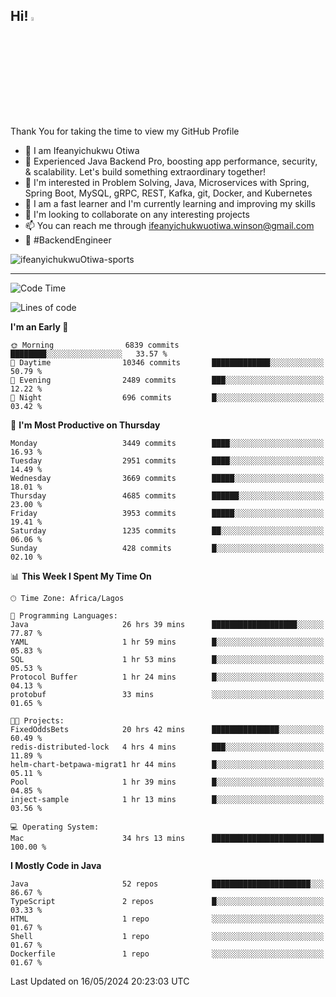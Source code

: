 <!-- BLOG-POST-LIST:START --><!-- BLOG-POST-LIST:END -->

## Hi! <img src="https://media.giphy.com/media/hvRJCLFzcasrR4ia7z/giphy.gif" width="4%"> 

Thank You for taking the time to view my GitHub Profile

- 👋 I am Ifeanyichukwu Otiwa
- 🚀 Experienced Java Backend Pro, boosting app performance, security, & scalability. Let's build something extraordinary together!
- 👀 I'm interested in Problem Solving, Java, Microservices with Spring, Spring Boot, MySQL, gRPC, REST, Kafka, git, Docker, and Kubernetes
- 🌱 I am a fast learner and I'm currently learning and improving my skills
- 💞️ I'm looking to collaborate on any interesting projects
- 📫 You can reach me through ifeanyichukwuotiwa.winson@gmail.com
- 🚀 #BackendEngineer

<p align="left" marginTop="10px"> <img src="https://komarev.com/ghpvc/?username=ifeanyichukwuOtiwa-sports&label=Profile%20views&color=0e75b6&style=for-the-badge" alt="ifeanyichukwuOtiwa-sports" /> </p>

***

<!--START_SECTION:waka-->
![Code Time](http://img.shields.io/badge/Code%20Time-2%2C526%20hrs%2019%20mins-blue)

![Lines of code](https://img.shields.io/badge/From%20Hello%20World%20I%27ve%20Written-5.2%20million%20lines%20of%20code-blue)

**I'm an Early 🐤** 

```text
🌞 Morning                6839 commits        ████████░░░░░░░░░░░░░░░░░   33.57 % 
🌆 Daytime                10346 commits       █████████████░░░░░░░░░░░░   50.79 % 
🌃 Evening                2489 commits        ███░░░░░░░░░░░░░░░░░░░░░░   12.22 % 
🌙 Night                  696 commits         █░░░░░░░░░░░░░░░░░░░░░░░░   03.42 % 
```
📅 **I'm Most Productive on Thursday** 

```text
Monday                   3449 commits        ████░░░░░░░░░░░░░░░░░░░░░   16.93 % 
Tuesday                  2951 commits        ████░░░░░░░░░░░░░░░░░░░░░   14.49 % 
Wednesday                3669 commits        █████░░░░░░░░░░░░░░░░░░░░   18.01 % 
Thursday                 4685 commits        ██████░░░░░░░░░░░░░░░░░░░   23.00 % 
Friday                   3953 commits        █████░░░░░░░░░░░░░░░░░░░░   19.41 % 
Saturday                 1235 commits        ██░░░░░░░░░░░░░░░░░░░░░░░   06.06 % 
Sunday                   428 commits         █░░░░░░░░░░░░░░░░░░░░░░░░   02.10 % 
```


📊 **This Week I Spent My Time On** 

```text
🕑︎ Time Zone: Africa/Lagos

💬 Programming Languages: 
Java                     26 hrs 39 mins      ███████████████████░░░░░░   77.87 % 
YAML                     1 hr 59 mins        █░░░░░░░░░░░░░░░░░░░░░░░░   05.83 % 
SQL                      1 hr 53 mins        █░░░░░░░░░░░░░░░░░░░░░░░░   05.53 % 
Protocol Buffer          1 hr 24 mins        █░░░░░░░░░░░░░░░░░░░░░░░░   04.13 % 
protobuf                 33 mins             ░░░░░░░░░░░░░░░░░░░░░░░░░   01.65 % 

🐱‍💻 Projects: 
FixedOddsBets            20 hrs 42 mins      ███████████████░░░░░░░░░░   60.49 % 
redis-distributed-lock   4 hrs 4 mins        ███░░░░░░░░░░░░░░░░░░░░░░   11.89 % 
helm-chart-betpawa-migrat1 hr 44 mins        █░░░░░░░░░░░░░░░░░░░░░░░░   05.11 % 
Pool                     1 hr 39 mins        █░░░░░░░░░░░░░░░░░░░░░░░░   04.85 % 
inject-sample            1 hr 13 mins        █░░░░░░░░░░░░░░░░░░░░░░░░   03.56 % 

💻 Operating System: 
Mac                      34 hrs 13 mins      █████████████████████████   100.00 % 
```

**I Mostly Code in Java** 

```text
Java                     52 repos            ██████████████████████░░░   86.67 % 
TypeScript               2 repos             █░░░░░░░░░░░░░░░░░░░░░░░░   03.33 % 
HTML                     1 repo              ░░░░░░░░░░░░░░░░░░░░░░░░░   01.67 % 
Shell                    1 repo              ░░░░░░░░░░░░░░░░░░░░░░░░░   01.67 % 
Dockerfile               1 repo              ░░░░░░░░░░░░░░░░░░░░░░░░░   01.67 % 
```




 Last Updated on 16/05/2024 20:23:03 UTC
<!--END_SECTION:waka-->

<!--
<p align="center">
![trophy](https://github-profile-trophy.vercel.app/?username=ifeanyichukwuOtiwa-sports&theme=onedark) (https://github.com/ryo-ma/github-profile-trophy)
</p>
-->

<!---
ifeanyi-otiwa/ifeanyi-otiwa is a ✨ special ✨ repository because its `README.md` (this file) appears on your GitHub profile.
You can click the Preview link to take a look at your changes.
--->
